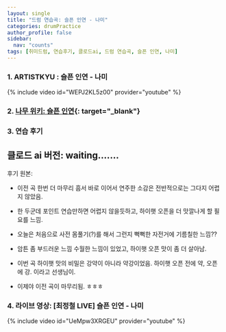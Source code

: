 ```yaml
---
layout: single
title: "드럼 연습곡: 슬픈 인연 - 나미"
categories: drumPractice
author_profile: false
sidebar:
  nav: "counts"
tags: [취미드럼, 연습후기, 클로드ai, 드럼 연습곡, 슬픈 인연, 나미]
---
```


### 1. ARTISTKYU : 슬픈 인연 - 나미

{% include video id="WEPJ2KL5z00" provider="youtube" %}


### 2. [나무 위키: 슬픈 인연](https://namu.wiki/w/%EC%8A%AC%ED%94%88%20%EC%9D%B8%EC%97%B0){: target="_blank"}

### 3. 연습 후기

클로드 ai 버전: waiting.......
---
후기 원본: 
- 이전 곡 한번 더 마무리 흠서 바로 이어서 연주한 소감은 전반적으로는 그다지 어렵지 않았음.
- 한 두군데 포인트 연습만하면 어렵지 않을듯하고, 하이햇 오픈을 더 맛깔나게 할 필요를 느낌.

- 오늘은 처음으로 사전 몸풀기(?)를 해서 그런지 뻑뻑한 자전거에 기름칠한 느낌??
- 암튼 좀 부드러운 느낌 수월한 느낌이 있었고, 하이햇 오픈 맛이 좀 더 살아남.

- 이번 곡 하이햇 맛의 비밀은 강약이 아니라 약강이었음. 하이햇 오픈 전에 약, 오픈에 강. 이라고 선생님이.
- 이제야 이전 곡이 마무리됨. ㅎㅎㅎ

### 4. 라이브 영상: [최정철 LIVE] 슬픈 인연 - 나미

{% include video id="UeMpw3XRGEU" provider="youtube" %}
